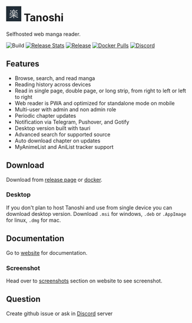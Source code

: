 # ![icon](https://raw.githubusercontent.com/faldez/tanoshi/master/crates/tanoshi-web/static/icons/tanoshi.png) Tanoshi
Selfhosted web manga reader.


![Build](https://github.com/faldez/tanoshi/workflows/Build/badge.svg) [![Release Stats](https://img.shields.io/github/downloads/faldez/tanoshi/total)](https://somsubhra.github.io/github-release-stats/?username=faldez&repository=tanoshi&page=1&per_page=5) [![Release](https://img.shields.io/github/v/release/faldez/tanoshi)](https://github.com/faldez/tanoshi/releases/latest) [![Docker Pulls](https://img.shields.io/docker/pulls/faldez/tanoshi)](https://hub.docker.com/repository/docker/faldez/tanoshi) [![Discord](https://img.shields.io/discord/872093374281285682?color=7289DA&logo=discord&logoColor=FFFFFF)](https://discord.gg/wPSEftdDqB)

## Features
- Browse, search, and read manga
- Reading history across devices
- Read in single page, double page, or long strip, from right to left or left to right
- Web reader is PWA and optimized for standalone mode on mobile
- Multi-user with admin and non admin role
- Periodic chapter updates
- Notification via Telegram, Pushover, and Gotify
- Desktop version built with tauri
- Advanced search for supported source
- Auto download chapter on updates
- MyAnimeList and AniList tracker support

## Download
Download from [release page](https://github.com/faldez/tanoshi/releases) or [docker](https://hub.docker.com/r/faldez/tanoshi).

### Desktop
If you don't plan to host Tanoshi and use from single device you can download desktop version. Download `.msi` for windows, `.deb` or `.AppImage` for linux, `.dmg` for mac.

## Documentation
Go to [website](https://faldez.github.io/tanoshi) for documentation.

### Screenshot
Head over to [screenshots](https://faldez.github.io/tanoshi/screenshots/) section on website to see screenshot.

## Question
Create github issue or ask in [Discord](https://discord.gg/wPSEftdDqB) server
